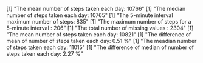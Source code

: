 [1] "The mean number of steps taken each day: 10766"
[1] "The median number of steps taken each day: 10765"
[1] "The 5-minute interval maximum number of steps: 835"
[1] "The maximum number of steps for a 5-minute interval : 206"
[1] "The total number of missing values : 2304"
[1] "The mean number of steps taken each day: 10821"
[1] "The difference of mean of number of steps taken each day: 0.51 %"
[1] "The meadian number of steps taken each day: 11015"
[1] "The difference of median of number of steps taken each day: 2.27 %"

